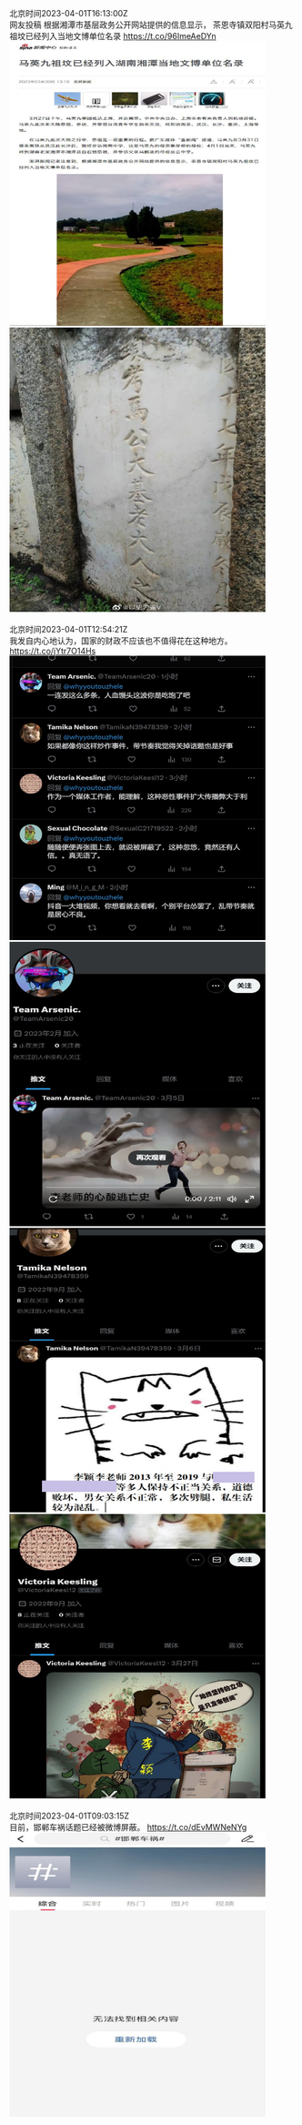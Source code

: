 北京时间2023-04-01T16:13:00Z<br>网友投稿
根据湘潭市基层政务公开网站提供的信息显示，
茶恩寺镇双阳村马英九祖坟已经列入当地文博单位名录 https://t.co/96ImeAeDYn<br><img src='/temp/image/2023/v-Month-4/1642077589035515904_0.jpg' width='450' height='500'><img src='/temp/image/2023/v-Month-4/1642077589035515904_1.jpg' width='450' height='500'><br><br>北京时间2023-04-01T12:54:21Z<br>我发自内心地认为，国家的财政不应该也不值得花在这种地方。 https://t.co/jYtr7O14Hs<br><img src='/temp/image/2023/v-Month-4/1642027596635332608_0.jpg' width='450' height='500'><img src='/temp/image/2023/v-Month-4/1642027596635332608_1.jpg' width='450' height='500'><img src='/temp/image/2023/v-Month-4/1642027596635332608_2.jpg' width='450' height='500'><img src='/temp/image/2023/v-Month-4/1642027596635332608_3.jpg' width='450' height='500'><br><br>北京时间2023-04-01T09:03:15Z<br>目前，邯郸车祸话题已经被微博屏蔽。 https://t.co/dEvMWNeNYg<br><img src='/temp/image/2023/v-Month-4/1641969438873251842_0.jpg' width='450' height='500'><br><br>